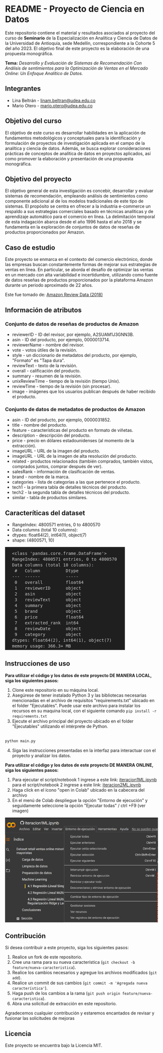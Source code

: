 # README - Proyecto de Ciencia en Datos

Este repositorio contiene el material y resultados asociados al proyecto del curso de **Seminario** de la Especialización en Analítica y Ciencia de Datos de la Universidad de Antioquia, sede Medellín, correspondiente a la Cohorte 5 del año 2023. El objetivo final de este proyecto es la elaboración de una propuesta monográfica.

**Tema:** *Desarrollo y Evaluación de Sistemas de Recomendación Con Análisis de sentimientos para la Optimización de Ventas en el Mercado Online: Un Enfoque Analítico de Datos.*

## Integrantes
- Lina Beltrán - linam.beltran@udea.edu.co
- Mario Otero - mario.otero@udea.edu.co

## Objetivo del curso

El objetivo de este curso es desarrollar habilidades en la aplicación de fundamentos metodológicos y conceptuales para la identificación y formulación de proyectos de investigación aplicada en el campo de la analítica y ciencia de datos. Además, se busca explorar consideraciones prácticas de conceptos de analítica de datos en proyectos aplicados, así como promover la elaboración y presentación de una propuesta monográfica.

## Objetivo del proyecto

El objetivo general de esta investigación es concebir, desarrollar y evaluar sistemas de
recomendación, empleando análisis de sentimientos como componente adicional al de los
modelos tradicionales de este tipo de sistemas. El propósito se centra en ofrecer a la industria
e-commerce un respaldo a sus estrategias comerciales basado en técnicas analíticas y de
aprendizaje automático para el comercio en línea. La delimitación temporal de esta indagación
abarca desde el año 1996 hasta el año 2018 y se fundamenta en la exploración de conjuntos de
datos de reseñas de productos proporcionados por Amazon.


## Caso de estudio

Este proyecto se enmarca en el contexto del comercio electrónico, donde las empresas buscan constantemente formas de mejorar sus estrategias de ventas en línea. En particular, se aborda el desafío de optimizar las ventas en un mercado con alta variabilidad e incertidumbre, utilizando como fuente de datos reseñas de productos proporcionados por la plataforma Amazon durante un periodo aproximado de 22 años.

Este fue tomado de: [Amazon Review Data (2018)](https://cseweb.ucsd.edu/~jmcauley/datasets/amazon_v2/#complete-data)


## Información de atributos

### Conjunto de datos de reseñas de productos de Amazon

- reviewerID - ID del revisor, por ejemplo, A2SUAM1J3GNN3B.
- asin - ID del producto, por ejemplo, 0000013714.
- reviewerName - nombre del revisor.
- vote - votos útiles de la revisión.
- style - un diccionario de metadatos del producto, por ejemplo, "Formato" es "Tapa dura".
- reviewText - texto de la revisión.
- overall - calificación del producto.
- summary - resumen de la revisión.
- unixReviewTime - tiempo de la revisión (tiempo Unix).
- reviewTime - tiempo de la revisión (sin procesar).
- image - imágenes que los usuarios publican después de haber recibido el producto.

### Conjunto de datos de metadatos de productos de Amazon

- asin - ID del producto, por ejemplo, 0000031852.
- title - nombre del producto.
- feature - características del producto en formato de viñetas.
- description - descripción del producto.
- price - precio en dólares estadounidenses (al momento de la extracción).
- imageURL - URL de la imagen del producto.
- imageURL - URL de la imagen de alta resolución del producto.
- related - productos relacionados (también comprados, también vistos, comprados juntos, comprar después de ver).
- salesRank - información de clasificación de ventas.
- brand - nombre de la marca.
- categories - lista de categorías a las que pertenece el producto.
- tech1 - la primera tabla de detalles técnicos del producto.
- tech2 - la segunda tabla de detalles técnicos del producto.
- similar - tabla de productos similares.


## Caracteríticas del dataset

- RangeIndex: 4800571 entries, 0 to 4800570
- Data columns (total 10 columns):
- dtypes: float64(2), int64(1), object(7)
- shape: (4800571, 10)

![Ejecutar Todas](Assets/dataInfo.png)


## Instrucciones de uso

**Para utilizar el código y los datos de este proyecto DE MANERA LOCAL, siga los siguientes pasos:**

1. Clone este repositorio en su máquina local.
2. Asegúrese de tener instalado Python 3 y las bibliotecas necesarias mencionadas en el archivo de requisitos "requirements.txt" ubicado en el folder "Ejecutables". Puede usar este archivo para instalar los recursos en su maquina local, con el siguiente comando `pip install -r requirements.txt`
3. Ejecute el archivo principal del proyecto ubicado en el folder "Ejecutables" utilizando el intérprete de Python.

```bash

python main.py

```

4. Siga las instrucciones presentadas en la interfaz para interactuar con el proyecto y analizar los datos.

**Para utilizar el código y los datos de este proyecto DE MANERA ONLINE, siga los siguientes pasos:**

1. Para ejecutar el script/notebook 1 ingrese a este link: [iteracion1ML.ipynb](https://github.com/lmbd92/DataScienceMonograph/blob/main/Notebooks/iteracion1ML.ipynb) para el script/notebook 2 ingrese a este link: [iteracion2ML.ipynb](https://github.com/lmbd92/DataScienceMonograph/blob/main/Notebooks/iteracion2ML.ipynb)
2. Haga click en el ícono "open in Colab" ubicado en la cabecera del archivo
3. En el menú de Colab despliegue la opción "Entorno de ejecución" y seguidamente seleccione la opción "Ejecutar todas" / ctrl +F9 (ver imagen)

![Ejecutar Todas](https://github.com/lmbd92/DataScienceMonograph/blob/main/Assets/ejecutarTodasColab.png)


## Contribución

Si desea contribuir a este proyecto, siga los siguientes pasos:

1. Realice un fork de este repositorio.
2. Cree una rama para su nueva característica (`git checkout -b feature/nueva-caracteristica`).
3. Realice los cambios necesarios y agregue los archivos modificados (`git add`).
4. Realice un commit de sus cambios (`git commit -m 'Agregada nueva característica'`).
5. Haga push de los cambios a la rama (`git push origin feature/nueva-caracteristica`).
6. Abra una solicitud de extracción en este repositorio.

Agradecemos cualquier contribución y estaremos encantados de revisar y fusionar las solicitudes de mejoras


## Licencia

Este proyecto se encuentra bajo la Licencia MIT.
